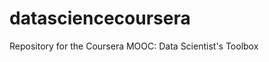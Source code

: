 datasciencecoursera
===================

Repository for the Coursera MOOC: Data Scientist's Toolbox
